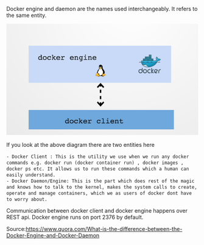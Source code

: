 Docker engine and daemon are the names used interchangeably. 
It refers to the same entity.

![drawing](main-qimg-1fb13c0a21aff279d952e65aea4aeaff.png)

If you look at the above diagram there are two entities here

    - Docker Client : This is the utility we use when we run any docker commands e.g. docker run (docker container run) , docker images , docker ps etc. It allows us to run these commands which a human can easily understand.
    - Docker Daemon/Engine: This is the part which does rest of the magic and knows how to talk to the kernel, makes the system calls to create, operate and manage containers, which we as users of docker dont have to worry about.

Communication between docker client and docker engine happens over REST api. Docker engine runs on port 2376 by default.

Source:https://www.quora.com/What-is-the-difference-between-the-Docker-Engine-and-Docker-Daemon